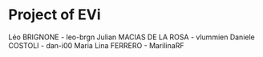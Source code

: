 # Project of EVi

Léo BRIGNONE - leo-brgn
Julian MACIAS DE LA ROSA - vlummien
Daniele COSTOLI - dan-i00
Maria Lina FERRERO - MarilinaRF
